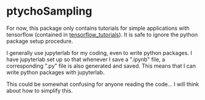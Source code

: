 # ptychoSampling


For now, this package only contains tutorials for simple applications with tensorflow (contained in [tensorflow_tutorials](https://github.com/saugatkandel/ptychoSampling/tree/master/tensorflow_tutorials)). It is safe to ignore the python package setup procedure.

I generally use jupyterlab for my coding, even to write python packages.
I have jupyterlab set up so that whenever I save a ".ipynb" file, a corresponding ".py" file is also
generated and saved. This means that I can write python packages with jupyterlab.

This could be somewhat confusing for anyone reading the code...
I will think about how to simplify this.
